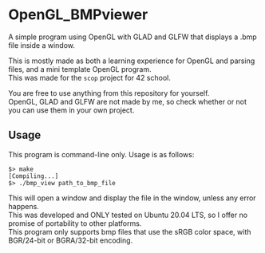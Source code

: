 # OpenGL_BMPviewer

A simple program using OpenGL with GLAD and GLFW that displays a .bmp file inside a window.  

This is mostly made as both a learning experience for OpenGL and parsing files, and a mini template OpenGL program.  
This was made for the `scop` project for 42 school.

You are free to use anything from this repository for yourself.  
OpenGL, GLAD and GLFW are not made by me, so check whether or not you can use them in your own project.  

## Usage

This program is command-line only. Usage is as follows:  
```
$> make
[Compiling...]
$> ./bmp_view path_to_bmp_file
```

This will open a window and display the file in the window, unless any error happens.  
This was developed and ONLY tested on Ubuntu 20.04 LTS, so I offer no promise of portability to other platforms.  
This program only supports bmp files that use the sRGB color space, with BGR/24-bit or BGRA/32-bit encoding.  
